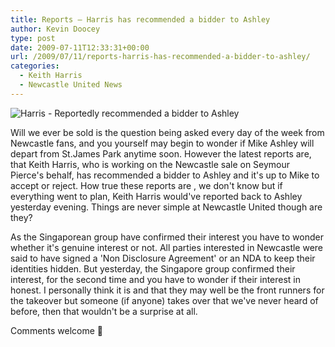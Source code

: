 ```yaml
---
title: Reports – Harris has recommended a bidder to Ashley
author: Kevin Doocey
type: post
date: 2009-07-11T12:33:31+00:00
url: /2009/07/11/reports-harris-has-recommended-a-bidder-to-ashley/
categories:
  - Keith Harris
  - Newcastle United News
---
```


![Harris - Reportedly recommended a bidder to Ashley](https://i.telegraph.co.uk/telegraph/multimedia/archive/01402/keith_harris_1402727c.jpg)

Will we ever be sold is  the question being asked every day of the week from Newcastle fans, and you yourself may begin to wonder if Mike Ashley will depart from St.James Park anytime soon. However the latest reports are, that Keith Harris, who is working on the Newcastle sale on Seymour Pierce's behalf, has recommended a bidder to Ashley and it's up to Mike to accept or reject. How true these reports are , we don't know but if everything went to plan, Keith Harris would've reported back to Ashley yesterday evening. Things are never simple at Newcastle United though are they?

As the Singaporean group have confirmed their interest you have to wonder whether it's genuine interest or not. All parties interested in Newcastle were said to have signed a 'Non Disclosure Agreement' or an NDA to keep their identities hidden. But yesterday, the Singapore group confirmed their interest, for the second time and you have to wonder if their interest in honest. I personally think it is and that they may well be the front runners for the takeover but someone (if anyone) takes over that we've never heard of before, then that wouldn't be a surprise at all.

Comments welcome 🙂
